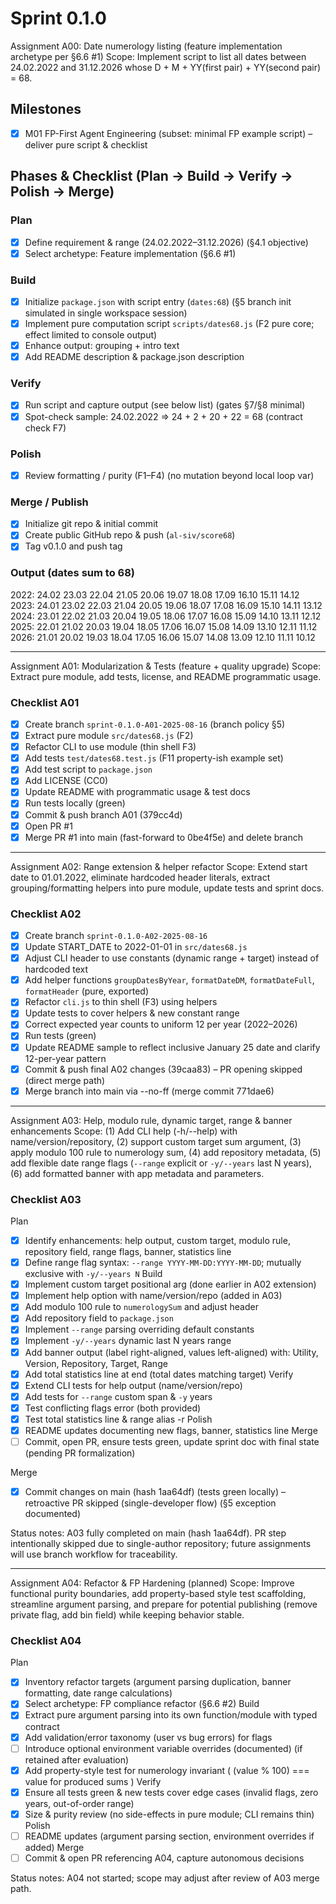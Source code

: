 # Sprint 0.1.0

Assignment A00: Date numerology listing (feature implementation archetype per §6.6 #1)
Scope: Implement script to list all dates between 24.02.2022 and 31.12.2026 whose D + M + YY(first pair) + YY(second pair) = 68.

## Milestones
- [x] M01 FP-First Agent Engineering (subset: minimal FP example script) – deliver pure script & checklist

## Phases & Checklist (Plan → Build → Verify → Polish → Merge)
### Plan
- [x] Define requirement & range (24.02.2022–31.12.2026) (§4.1 objective)
- [x] Select archetype: Feature implementation (§6.6 #1)
### Build
- [x] Initialize `package.json` with script entry (`dates:68`) (§5 branch init simulated in single workspace session)
- [x] Implement pure computation script `scripts/dates68.js` (F2 pure core; effect limited to console output)
- [x] Enhance output: grouping + intro text
- [x] Add README description & package.json description
### Verify
- [x] Run script and capture output (see below list) (gates §7/§8 minimal)
- [x] Spot-check sample: 24.02.2022 => 24 + 2 + 20 + 22 = 68 (contract check F7)
### Polish
- [x] Review formatting / purity (F1–F4) (no mutation beyond local loop var)
### Merge / Publish
- [x] Initialize git repo & initial commit
- [x] Create public GitHub repo & push (`al-siv/score68`)
- [x] Tag v0.1.0 and push tag

### Output (dates sum to 68)
2022: 24.02 23.03 22.04 21.05 20.06 19.07 18.08 17.09 16.10 15.11 14.12
2023: 24.01 23.02 22.03 21.04 20.05 19.06 18.07 17.08 16.09 15.10 14.11 13.12
2024: 23.01 22.02 21.03 20.04 19.05 18.06 17.07 16.08 15.09 14.10 13.11 12.12
2025: 22.01 21.02 20.03 19.04 18.05 17.06 16.07 15.08 14.09 13.10 12.11 11.12
2026: 21.01 20.02 19.03 18.04 17.05 16.06 15.07 14.08 13.09 12.10 11.11 10.12

---

Assignment A01: Modularization & Tests (feature + quality upgrade)
Scope: Extract pure module, add tests, license, and README programmatic usage.

### Checklist A01
- [x] Create branch `sprint-0.1.0-A01-2025-08-16` (branch policy §5)
- [x] Extract pure module `src/dates68.js` (F2)
- [x] Refactor CLI to use module (thin shell F3)
- [x] Add tests `test/dates68.test.js` (F11 property-ish example set)
- [x] Add test script to `package.json`
- [x] Add LICENSE (CC0)
- [x] Update README with programmatic usage & test docs
- [x] Run tests locally (green)
- [x] Commit & push branch A01 (379cc4d)
- [x] Open PR #1
- [x] Merge PR #1 into main (fast-forward to 0be4f5e) and delete branch

---

Assignment A02: Range extension & helper refactor
Scope: Extend start date to 01.01.2022, eliminate hardcoded header literals, extract grouping/formatting helpers into pure module, update tests and sprint docs.

### Checklist A02
- [x] Create branch `sprint-0.1.0-A02-2025-08-16`
- [x] Update START_DATE to 2022-01-01 in `src/dates68.js`
- [x] Adjust CLI header to use constants (dynamic range + target) instead of hardcoded text
- [x] Add helper functions `groupDatesByYear`, `formatDateDM`, `formatDateFull`, `formatHeader` (pure, exported)
- [x] Refactor `cli.js` to thin shell (F3) using helpers
- [x] Update tests to cover helpers & new constant range
- [x] Correct expected year counts to uniform 12 per year (2022–2026)
- [x] Run tests (green)
- [x] Update README sample to reflect inclusive January 25 date and clarify 12-per-year pattern
- [x] Commit & push final A02 changes (39caa83) – PR opening skipped (direct merge path)
 - [x] Merge branch into main via --no-ff (merge commit 771dae6)

---

Assignment A03: Help, modulo rule, dynamic target, range & banner enhancements
Scope: (1) Add CLI help (-h/--help) with name/version/repository, (2) support custom target sum argument, (3) apply modulo 100 rule to numerology sum, (4) add repository metadata, (5) add flexible date range flags (`--range` explicit or `-y/--years` last N years), (6) add formatted banner with app metadata and parameters.

### Checklist A03
Plan
- [x] Identify enhancements: help output, custom target, modulo rule, repository field, range flags, banner, statistics line
- [x] Define range flag syntax: `--range YYYY-MM-DD:YYYY-MM-DD`; mutually exclusive with `-y/--years N`
Build
- [x] Implement custom target positional arg (done earlier in A02 extension)
- [x] Implement help option with name/version/repo (added in A03)
- [x] Add modulo 100 rule to `numerologySum` and adjust header
- [x] Add repository field to `package.json`
- [x] Implement `--range` parsing overriding default constants
- [x] Implement `-y/--years` dynamic last N years range
- [x] Add banner output (label right-aligned, values left-aligned) with: Utility, Version, Repository, Target, Range
- [x] Add total statistics line at end (total dates matching target)
Verify
- [x] Extend CLI tests for help output (name/version/repo)
- [x] Add tests for `--range` custom span & `-y` years
- [x] Test conflicting flags error (both provided)
- [x] Test total statistics line & range alias -r
Polish
- [x] README updates documenting new flags, banner, statistics line
Merge
- [ ] Commit, open PR, ensure tests green, update sprint doc with final state (pending PR formalization)

Merge
- [x] Commit changes on main (hash 1aa64df) (tests green locally) – retroactive PR skipped (single-developer flow) (§5 exception documented)

Status notes: A03 fully completed on main (hash 1aa64df). PR step intentionally skipped due to single-author repository; future assignments will use branch workflow for traceability.

---

Assignment A04: Refactor & FP Hardening (planned)
Scope: Improve functional purity boundaries, add property-based style test scaffolding, streamline argument parsing, and prepare for potential publishing (remove private flag, add bin field) while keeping behavior stable.

### Checklist A04
Plan
- [x] Inventory refactor targets (argument parsing duplication, banner formatting, date range calculations)
- [x] Select archetype: FP compliance refactor (§6.6 #2)
Build
- [x] Extract pure argument parsing into its own function/module with typed contract
- [x] Add validation/error taxonomy (user vs bug errors) for flags
- [ ] Introduce optional environment variable overrides (documented) (if retained after evaluation)
- [x] Add property-style test for numerology invariant ( (value % 100) === value for produced sums )
Verify
- [x] Ensure all tests green & new tests cover edge cases (invalid flags, zero years, out-of-order range)
- [x] Size & purity review (no side-effects in pure module; CLI remains thin)
Polish
- [ ] README updates (argument parsing section, environment overrides if added)
Merge
- [ ] Commit & open PR referencing A04, capture autonomous decisions

Status notes: A04 not started; scope may adjust after review of A03 merge path.
